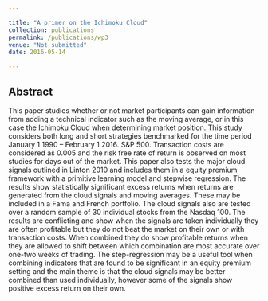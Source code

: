 ```yaml
---

title: "A primer on the Ichimoku Cloud"
collection: publications
permalink: /publications/wp3
venue: "Not submitted"
date: 2016-05-14

---
```



## Abstract

This paper studies whether or not market participants can gain information from adding a technical indicator such as the moving average, or in this case the Ichimoku Cloud when determining market position. This study considers both long and short strategies benchmarked for the time period January 1 1990 – February 1 2016. S&P 500. Transaction costs are considered as 0.005 and the risk free rate of return is observed on most studies for days out of the market. This paper also tests the major cloud signals outlined in Linton 2010 and includes them in a equity premium framework with a primitive learning model and stepwise regression. The results show statistically significant excess returns when returns are generated from the cloud signals and moving averages. These may be included in a Fama and French portfolio. The cloud signals also are tested over a random sample of 30 individual stocks from the Nasdaq 100. The results are conflicting and show when the signals are taken individually they are often profitable but they do not beat the market on their own or with transaction costs. When combined they do show profitable returns when they are allowed to shift between which combination are most accurate over one-two weeks of trading. The step-regression may be a useful tool when combining indicators that are found to be significant in an equity premium setting and the main theme is that the cloud signals may be better combined than used individually, however some of the signals show positive excess return on their own.
